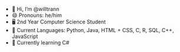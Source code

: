 - 👋 Hi, I’m @willtrann
- 😄 Pronouns: he/him
- 🖥️ 2nd Year Computer Science Student
- 👾 Current Languages: Python, Java, HTML + CSS, C, R, SQL, C++, JavaScript
- 🌱 Currently learning C#
